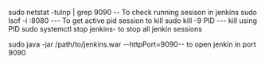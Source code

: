 sudo netstat -tulnp | grep 9090  -- To check running sesison in jenkins
sudo lsof -i :8080      --- To get active pid session to kill
sudo kill -9 PID   --- kill using PID
sudo systemctl stop jenkins- to stop all jenkin sessions

sudo java -jar /path/to/jenkins.war --httpPort=9090-- to open jenkin in port 9090
